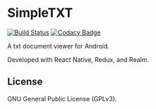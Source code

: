# SimpleTXT

[![Build Status](https://travis-ci.org/tbcardoso/SimpleTXT.svg?branch=master)](https://travis-ci.org/tbcardoso/SimpleTXT)
[![Codacy Badge](https://api.codacy.com/project/badge/Grade/f4bd56f775fa40a79ae22adf97099fae)](https://www.codacy.com/app/tbcardoso/SimpleTXT?utm_source=github.com&utm_medium=referral&utm_content=tbcardoso/SimpleTXT&utm_campaign=badger)

A txt document viewer for Android.

Developed with React Native, Redux, and Realm.


## License

GNU General Public License (GPLv3).
